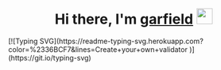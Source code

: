 <h1 align="center">Hi there, I'm <a href="https://daniilshat.ru/" target="_blank">garfield</a> 
<img src="https://github.com/blackcater/blackcater/raw/main/images/Hi.gif" height="32"/></h1>
[![Typing SVG](https://readme-typing-svg.herokuapp.com?color=%2336BCF7&lines=Create+your+own+validator )](https://git.io/typing-svg)
